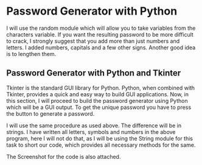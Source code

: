 
# Password Generator with Python

I will use the random module which will allow you to take variables from the characters variable. If you want the resulting password to be more difficult to crack, I strongly suggest that you add more than just numbers and letters. I added numbers, capitals and a few other signs. Another good idea is to lengthen them.

## Password Generator with Python and Tkinter
Tkinter is the standard GUI library for Python. Python, when combined with Tkinter, provides a quick and easy way to build GUI applications. Now, in this section, I will proceed to build the password generator using Python which will be a GUI output. To get the unique password you have to press the button to generate a password.



I will use the same procedure as used above. The difference will be in strings. I have written all letters, symbols and numbers in the above program, here I will not do that, as I will be using the String module for this task to short our code, which provides all necessary methods for the same.

The Screenshot for the code is also attached.
